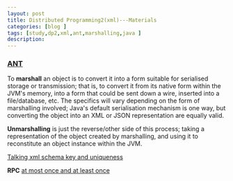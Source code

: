 ```yaml
---
layout: post
title: Distributed Programming2(xml)---Materials
categories: [blog ]
tags: [study,dp2,xml,ant,marshalling,java ]
description: 
---  
```


### [ANT](http://www.cnblogs.com/wufengxyz/archive/2011/11/24/2261797.html "ANT")

To **marshall** an object is to convert it into a form suitable for serialised storage or
transmission; that is, to convert it from its native form within the JVM's memory, into
a form that could be sent down a wire, inserted into a file/database, etc. The specifics
will vary depending on the form of marshalling involved; Java's default serialisation
mechanism is one way, but converting the object into an XML or JSON representation are equally valid.

**Unmarshalling** is just the reverse/other side of this process; taking a representation of
the object created by marshalling, and using it to reconstitute an object instance within the JVM.

[Talking xml schema key and uniqueness](http://www.xml.com/pub/a/2000/12/13/schemas/part2.html?page=2 "Talking xml schema key and uniqueness")

**RPC**
[at most once and at least once](http://stackoverflow.com/questions/13330067/rpc-semantics-what-exactly-is-the-purpose)
